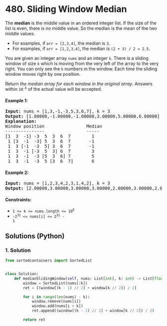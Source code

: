 # 480. Sliding Window Median
The **median** is the middle value in an ordered integer list. If the size of the list is even, there is no middle value. So the median is the mean of the two middle values.

* For examples, if `arr = [2,3,4]`, the median is `3`.
* For examples, if `arr = [1,2,3,4]`, the median is `(2 + 3) / 2 = 2.5`.

You are given an integer array `nums` and an integer `k`. There is a sliding window of size `k` which is moving from the very left of the array to the very right. You can only see the `k` numbers in the window. Each time the sliding window moves right by one position.

Return *the median array for each window in the original array*. Answers within <code>10<sup>-5</sup></code> of the actual value will be accepted.

#### Example 1:
<pre>
<strong>Input:</strong> nums = [1,3,-1,-3,5,3,6,7], k = 3
<strong>Output:</strong> [1.00000,-1.00000,-1.00000,3.00000,5.00000,6.00000]
<strong>Explanation:</strong>
Window position                Median
---------------                -----
[1  3  -1] -3  5  3  6  7        1
 1 [3  -1  -3] 5  3  6  7       -1
 1  3 [-1  -3  5] 3  6  7       -1
 1  3  -1 [-3  5  3] 6  7        3
 1  3  -1  -3 [5  3  6] 7        5
 1  3  -1  -3  5 [3  6  7]       6
</pre>

#### Example 2:
<pre>
<strong>Input:</strong> nums = [1,2,3,4,2,3,1,4,2], k = 3
<strong>Output:</strong> [2.00000,3.00000,3.00000,3.00000,2.00000,3.00000,2.00000]
</pre>

#### Constraints:
* <code>1 <= k <= nums.length <= 10<sup>5</sup></code>
* <code>-2<sup>31</sup> <= nums[i] <= 2<sup>31</sup> - 1</code>

## Solutions (Python)

### 1. Solution
```Python
from sortedcontainers import SortedList


class Solution:
    def medianSlidingWindow(self, nums: List[int], k: int) -> List[float]:
        window = SortedList(nums[:k])
        ret = [(window[(k - 1) // 2] + window[k // 2]) / 2]

        for i in range(len(nums) - k):
            window.remove(nums[i])
            window.add(nums[i + k])
            ret.append((window[(k - 1) // 2] + window[k // 2]) / 2)

        return ret
```
